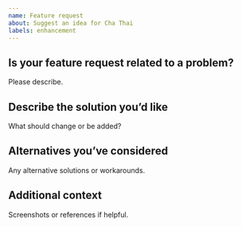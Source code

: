 ```yaml
---
name: Feature request
about: Suggest an idea for Cha Thai
labels: enhancement
---
```


## Is your feature request related to a problem?
Please describe.

## Describe the solution you’d like
What should change or be added?

## Alternatives you’ve considered
Any alternative solutions or workarounds.

## Additional context
Screenshots or references if helpful.
